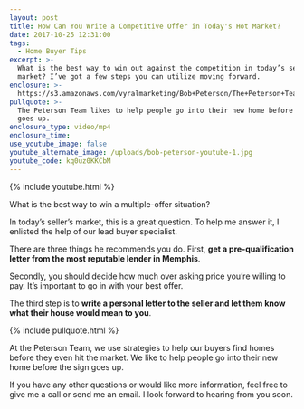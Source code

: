 ```yaml
---
layout: post
title: How Can You Write a Competitive Offer in Today's Hot Market?
date: 2017-10-25 12:31:00
tags:
  - Home Buyer Tips
excerpt: >-
  What is the best way to win out against the competition in today’s seller’s
  market? I’ve got a few steps you can utilize moving forward.
enclosure: >-
  https://s3.amazonaws.com/vyralmarketing/Bob+Peterson/The+Peterson+Team-+How+Can+You+Write+a+Competitive+Offer+in+Today%2527s+Hot+Market%253F.mp4
pullquote: >-
  The Peterson Team likes to help people go into their new home before the sign
  goes up.
enclosure_type: video/mp4
enclosure_time:
use_youtube_image: false
youtube_alternate_image: /uploads/bob-peterson-youtube-1.jpg
youtube_code: kq0uz0KKCbM
---
```



{% include youtube.html %}

What is the best way to win a multiple-offer situation?

In today’s seller’s market, this is a great question. To help me answer it, I enlisted the help of our lead buyer specialist.

There are three things he recommends you do. First, **get a pre-qualification letter from the most reputable lender in Memphis**.

Secondly, you should decide how much over asking price you’re willing to pay. It’s important to go in with your best offer.

The third step is to **write a personal letter to the seller and let them know what their house would mean to you**.

{% include pullquote.html %}

At the Peterson Team, we use strategies to help our buyers find homes before they even hit the market. We like to help people go into their new home before the sign goes up.

If you have any other questions or would like more information, feel free to give me a call or send me an email. I look forward to hearing from you soon.